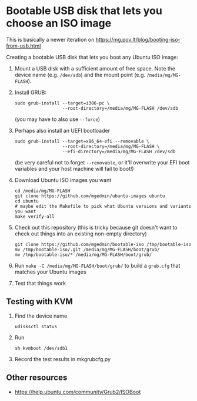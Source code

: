 Bootable USB disk that lets you choose an ISO image
===================================================

This is basically a newer iteration on
https://mg.pov.lt/blog/booting-iso-from-usb.html

Creating a bootable USB disk that lets you boot any Ubuntu ISO image:

1. Mount a USB disk with a sufficient amount of free space.  Note the device
   name (e.g. `/dev/sdb`) and the mount point (e.g. `/media/mg/MG-FLASH`).

2. Install GRUB:

    ```
    sudo grub-install --target=i386-pc \
                      --root-directory=/media/mg/MG-FLASH /dev/sdb
    ```

   (you may have to also use `--force`)

3. Perhaps also install an UEFI bootloader

    ```
    sudo grub-install --target=x86_64-efi --removable \
                      --root-directory=/media/mg/MG-FLASH \
                      --efi-directory=/media/mg/MG-FLASH /dev/sdb
    ```

   (be very careful not to forget `--removable`, or it'll overwrite your EFI
   boot variables and your host machine will fail to boot!)

4. Download Ubuntu ISO images you want

    ```
    cd /media/mg/MG-FLASH
    git clone https://github.com/mgedmin/ubuntu-images ubuntu
    cd ubuntu
    # maybe edit the Makefile to pick what Ubuntu versions and variants you want
    make verify-all
    ```

5. Check out this repository (this is tricky because git doesn't want to check
   out things into an existing non-empty directory)

    ```
    git clone https://github.com/mgedmin/bootable-iso /tmp/bootable-iso
    mv /tmp/bootable-iso/.git /media/mg/MG-FLASH/boot/grub/
    mv /tmp/bootable-iso/* /media/mg/MG-FLASH/boot/grub/
    ```

6. Run `make -C /media/mg/MG-FLASH/boot/grub/` to build a `grub.cfg` that
   matches your Ubuntu images

7. Test that things work


Testing with KVM
----------------

1. Find the device name

    ```
    udisksctl status
    ```

2. Run

    ```
    sh kvmboot /dev/sdb1
    ```

3. Record the test results in mkgrubcfg.py


Other resources
---------------

- https://help.ubuntu.com/community/Grub2/ISOBoot
